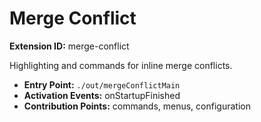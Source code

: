 # Merge Conflict

**Extension ID:** merge-conflict

Highlighting and commands for inline merge conflicts.

* **Entry Point:** `./out/mergeConflictMain`
* **Activation Events:** onStartupFinished
* **Contribution Points:** commands, menus, configuration
